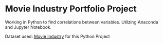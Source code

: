 # Movie Industry Portfolio Project
Working in Python to find correlations between variables. Utilzing Anaconda and Jupyter Notebook.

Dataset used: [Movie Industry](https://www.kaggle.com/datasets/danielgrijalvas/movies) for this Python Project
